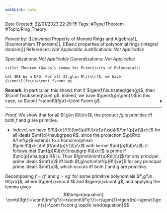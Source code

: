 ```yaml
---
mathLink: auto
---
```


<div class="topSpace"></div>

Date Created: 22/01/2023 22:29:15
Tags: #Type/Theorem #Topic/Ring_Theory

Proved by: [[Universal Property of Monoid Rings and Algebras]], [[Isomorphism Theorems]], [[Basic properties of polynomial rings (integral domain)]]
References: <i>Not Applicable</i>
Justifications: <i>Not Applicable</i>

Specializations: <i>Not Applicable</i>
Generalizations: <i>Not Applicable</i>

``` ad-Theorem
title: Theorem (Gauss’s Lemma for Primitivity of Polynomials).

Let $R$ be a UFD. For all $f,g\in R\l[x\r]$, we have $\cont\l(fg\r)=\cont f\cont g$.

```

<b>Remark.</b> In particular, this shows that if $\gen{f}\subseteq\gen{g}$, then $\cont f\subseteq\cont g$. Indeed, we have $\gen{fg}=\gen{f}$ in this case, so $\cont f=\cont\l(fg\r)=\cont f\cont g$.<span style="float:right;">$\blacklozenge$</span>

---

<i>Proof.</i> We show that for all $f,g\in R\l[x\r]$, the product $fg$ is primitive iff both $f$ and $g$ are primitive.
* Indeed, we have $R\l[x\r]/\!\l(\mf{p}R\l[x\r]\r)\iso\l(R/\mf{p}\r)\l[x\r]$ for all ideals $\mf{p}\nsubgrpeq R$, since the projection $\pi:R\to R/\mf{p}$ extends to a homomorphism $\phi:R\l[x\r]\to\l(R/\mf{p}\r)\l[x\r]$ with kernel $\mf{p}R\l[x\r]$. It follows that $\mf{p}R\l[x\r]\nsubgrp R\l[x\r]$ is prime if $\mc{p}\nsubgrp R$ is. Thus $fg\not\in\mf{p}R\l[x\r]$ for any principal prime ideals $\mf{p}$ iff both $f,g\not\in\mf{p}R\l[x\r]$ for any principal prime ideals $\mf{p}$, which occurs iff both $f$ and $g$ are primitive.

Decomposing $f=rf'$ and $g=sg'$ for some primitive polynomials $f',g'\in R\l[x\r]$, where $\gen{r}=\cont f$ and $\gen{s}=\cont g$, and applying the lemma gives
$$\begin{equation}
    \cont\l(fg\r)=\cont\l(rsf'g'\r)=rs\cont\l(f'g'\r)=rs\gen{1}=\gen{rs}=\gen{r}\gen{s}=\cont f\cont g.\qedin
\end{equation}$$
